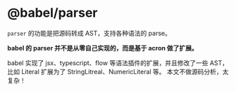 # @babel/parser

`parser` 的功能是把源码转成 AST，支持各种语法的 parse。

**babel 的 parser 并不是从零自己实现的，而是基于 acron 做了扩展。**

babel 实现了 jsx、typescript、flow 等语法插件的扩展，并且修改了一些 AST，比如 Literal 扩展为了 StringLitreal、NumericLiteral 等。
本文不做源码分析，太复杂！